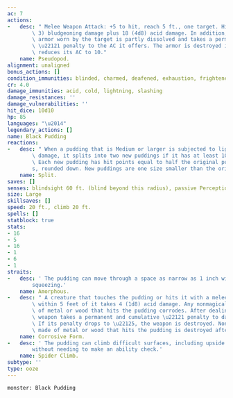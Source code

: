```yaml
---
ac: 7
actions:
-   desc: " Melee Weapon Attack: +5 to hit, reach 5 ft., one target. Hit: 6 (1d6 +\
        \ 3) bludgeoning damage plus 18 (4d8) acid damage. In addition, nonmagical\
        \ armor worn by the target is partly dissolved and takes a permanent and cumulative\
        \ \u22121 penalty to the AC it offers. The armor is destroyed if the penalty\
        \ reduces its AC to 10."
    name: Pseudopod.
alignment: unaligned
bonus_actions: []
condition_immunities: blinded, charmed, deafened, exhaustion, frightened, prone
cr: 4.0
damage_immunities: acid, cold, lightning, slashing
damage_resistances: ''
damage_vulnerabilities: ''
hit_dice: 10d10
hp: 85
languages: "\u2014"
legendary_actions: []
name: Black Pudding
reactions:
-   desc: " When a pudding that is Medium or larger is subjected to lightning or slashing\
        \ damage, it splits into two new puddings if it has at least 10 hit points.\
        \ Each new pudding has hit points equal to half the original pudding\u2019\
        s, rounded down. New puddings are one size smaller than the original pudding."
    name: Split.
saves: []
senses: blindsight 60 ft. (blind beyond this radius), passive Perception 8
size: Large
skillsaves: []
speed: 20 ft., climb 20 ft.
spells: []
statblock: true
stats:
- 16
- 5
- 16
- 1
- 6
- 1
straits:
-   desc: ' The pudding can move through a space as narrow as 1 inch wide without
        squeezing.'
    name: Amorphous.
-   desc: " A creature that touches the pudding or hits it with a melee attack while\
        \ within 5 feet of it takes 4 (1d8) acid damage. Any nonmagical weapon made\
        \ of metal or wood that hits the pudding corrodes. After dealing damage, the\
        \ weapon takes a permanent and cumulative \u22121 penalty to damage rolls.\
        \ If its penalty drops to \u22125, the weapon is destroyed. Nonmagical ammunition\
        \ made of metal or wood that hits the pudding is destroyed after dealing damage."
    name: Corrosive Form.
-   desc: ' The pudding can climb difficult surfaces, including upside down on ceilings,
        without needing to make an ability check.'
    name: Spider Climb.
subtype: ''
type: ooze
---
```

```statblock
monster: Black Pudding
```